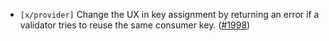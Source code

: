 - `[x/provider]` Change the UX in key assignment by returning an error if a validator tries to
  reuse the same consumer key.
  ([\#1998](https://github.com/Roc8Trppn/interchain-security/pull/1998))
